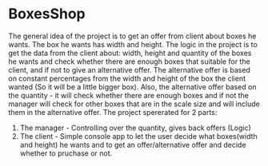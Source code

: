 # BoxesShop
The general idea of the project is to get an offer from client about boxes he wants.
The box he wants has width and height.
The logic in the project is to get the data from the client about: width, height and quantity of the boxes he wants and check whether there are enough boxes that suitable for the client, and if not to give an alternative offer.
The alternative offer is based on constant percentages from the width and height of the box the client wanted (So it will be a little bigger box).
Also, the alternative offer based on the quantity - it will check whether there are enough boxes and if not the manager will check for other boxes that are in the scale size and will include them in the alternative offer.
The project spererated for 2 parts:
1. The manager - Controlling over the quantity, gives back offers (Logic)
2. The client - Simple console app to let the user decide what boxes(width and height) he wants and to get an offer/alternative offer and decide whether to pruchase or not.
